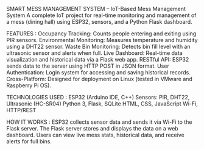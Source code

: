 SMART MESS MANAGEMENT SYSTEM  – IoT-Based Mess Management System
  A complete IoT project for real-time monitoring and management of a mess (dining hall) using ESP32, sensors, and a Python Flask dashboard.

FEATURES :
  Occupancy Tracking: Counts people entering and exiting using PIR sensors.
  Environmental Monitoring: Measures temperature and humidity using a DHT22 sensor.
  Waste Bin Monitoring: Detects bin fill level with an ultrasonic sensor and alerts when full.
  Live Dashboard: Real-time data visualization and historical data via a Flask web app.
  RESTful API: ESP32 sends data to the server using HTTP POST in JSON format.
  User Authentication: Login system for accessing and saving historical records.
  Cross-Platform: Designed for deployment on Linux (tested in VMware and Raspberry Pi OS).

TECHNOLOGIES USED  :
  ESP32 (Arduino IDE, C++)
  Sensors: PIR, DHT22, Ultrasonic (HC-SR04)
  Python 3, Flask, SQLite
  HTML, CSS, JavaScript
  Wi-Fi, HTTP/REST

HOW IT WORKS  :
  ESP32 collects sensor data and sends it via Wi-Fi to the Flask server.
  The Flask server stores and displays the data on a web dashboard.
  Users can view live mess stats, historical data, and receive alerts for full bins.

